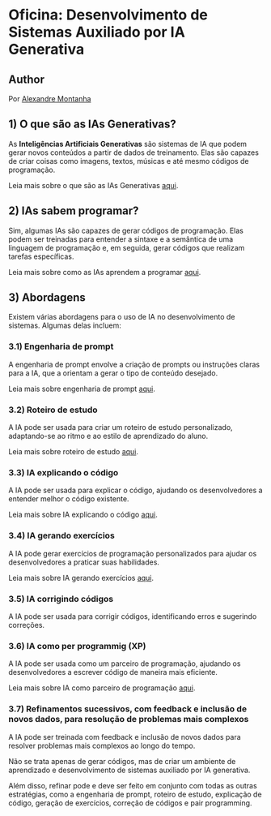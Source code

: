 # Oficina: Desenvolvimento de Sistemas Auxiliado por IA Generativa

## Author

Por [Alexandre Montanha](author.md)

## 1) O que são as IAs Generativas?

As **Inteligências Artificiais Generativas** são sistemas de IA que podem gerar novos conteúdos a partir de dados de treinamento. Elas são capazes de criar coisas como imagens, textos, músicas e até mesmo códigos de programação.

Leia mais sobre o que são as IAs Generativas [aqui](capitulo_1/o_que_sao_ias.md).

## 2) IAs sabem programar?

Sim, algumas IAs são capazes de gerar códigos de programação. Elas podem ser treinadas para entender a sintaxe e a semântica de uma linguagem de programação e, em seguida, gerar códigos que realizam tarefas específicas.

Leia mais sobre como as IAs aprendem a programar [aqui](capitulo_2/as_ias_sabem_programar.md).

## 3) Abordagens

Existem várias abordagens para o uso de IA no desenvolvimento de sistemas. Algumas delas incluem:

### 3.1) Engenharia de prompt

A engenharia de prompt envolve a criação de prompts ou instruções claras para a IA, que a orientam a gerar o tipo de conteúdo desejado.

Leia mais sobre engenharia de prompt [aqui](capitulo_3/engenharia_prompt.md).

### 3.2) Roteiro de estudo

A IA pode ser usada para criar um roteiro de estudo personalizado, adaptando-se ao ritmo e ao estilo de aprendizado do aluno.

Leia mais sobre roteiro de estudo [aqui](capitulo_3/roteiro_de_estudo.md).

### 3.3) IA explicando o código

A IA pode ser usada para explicar o código, ajudando os desenvolvedores a entender melhor o código existente.

Leia mais sobre IA explicando o código [aqui](capitulo_3/explicando_codigo.md).

### 3.4) IA gerando exercícios

A IA pode gerar exercícios de programação personalizados para ajudar os desenvolvedores a praticar suas habilidades.

Leia mais sobre IA gerando exercícios [aqui](capitulo_3/gerando_exercicios_ia.md).

### 3.5) IA corrigindo códigos

A IA pode ser usada para corrigir códigos, identificando erros e sugerindo correções.

### 3.6) IA como per programmig (XP)

A IA pode ser usada como um parceiro de programação, ajudando os desenvolvedores a escrever código de maneira mais eficiente.

Leia mais sobre IA como parceiro de programação [aqui](capitulo_3/per_programming.md).

### 3.7) Refinamentos sucessivos, com feedback e inclusão de novos dados, para resolução de problemas mais complexos

A IA pode ser treinada com feedback e inclusão de novos dados para resolver problemas mais complexos ao longo do tempo.

Não se trata apenas de gerar códigos, mas de criar um ambiente de aprendizado e desenvolvimento de sistemas auxiliado por IA generativa.

Além disso, refinar pode e deve ser feito em conjunto com todas as outras estratégias, como a engenharia de prompt, roteiro de estudo, explicação de código, geração de exercícios, correção de códigos e pair programming.
